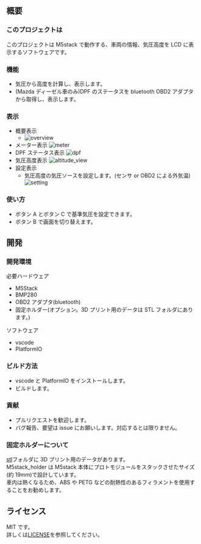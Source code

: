 ## 概要

### このプロジェクトは

このプロジェクトは M5stack で動作する、車両の情報、気圧高度を LCD に表示するソフトウェアです。

### 機能

- 気圧から高度を計算し、表示します。
- (Mazda ディーゼル車のみ)DPF のステータスを bluetooth OBD2 アダプタから取得し、表示します。

### 表示

- 概要表示
  - ![overview](docs/images/overview.jpg "overview")
- メーター表示
  ![meter](docs/images/meter.jpg "meter")
- DPF ステータス表示
  ![dpf](docs/images/dpf_status.jpg "dpf_status")
- 気圧高度表示
  ![altitude_view](docs/images/altitude_view.jpg "altitude_view")
- 設定表示
  - 気圧高度の気圧ソースを設定します。(センサ or OBD2 による外気温)
    ![setting](docs/images/setting.jpg "setting")

### 使い方

- ボタン A とボタン C で基準気圧を設定できます。
- ボタン B で画面を切り替えます。

## 開発

### 開発環境

必要ハードウェア

- M5Stack
- BMP280
- OBD2 アダプタ(bluetooth)
- 固定ホルダー(オプション。3D プリント用のデータは STL フォルダにあります。)

ソフトウェア

- vscode
- PlatformIO

### ビルド方法

- vscode と PlatformIO をインストールします。
- ビルドします。

### 貢献

- プルリクエストを歓迎します。
- バグ報告、要望は issue にお願いします。対応するとは限りません。

### 固定ホルダーについて

[stl](stl)フォルダに 3D プリント用のデータがあります。  
M5stack_holder は M5stack 本体にプロトモジュールをスタックさせたサイズ(約 19mm)で設計しています。  
車内は熱くなるため、ABS や PETG などの耐熱性のあるフィラメントを使用することをお勧めします。

## ライセンス

MIT です。  
詳しくは[LICENSE](LICENSE)を参照してください。
